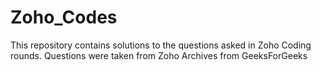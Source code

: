 # Zoho_Codes

This repository contains solutions to the questions asked in Zoho Coding rounds. Questions were taken from Zoho Archives from GeeksForGeeks

